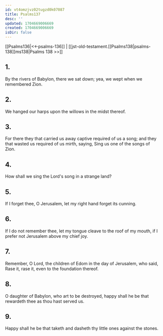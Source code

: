 ```yaml
---
id: vt4omzjvz02tugzd0k07087
title: Psalms137
desc: ''
updated: 1704669006669
created: 1704669006669
isDir: false
---
```

[[Psalms136|<<-psalms-136]] | [[jst-old-testament.[[Psalms138|psalms-138]]ms138|Psalms 138 >>]]
## 1.
By the rivers of Babylon, there we sat down; yea, we wept when we remembered Zion.
## 2.
We hanged our harps upon the willows in the midst thereof.
## 3.
For there they that carried us away captive required of us a song; and they that wasted us required of us mirth, saying, Sing us one of the songs of Zion.
## 4.
How shall we sing the Lord\'s song in a strange land?
## 5.
If I forget thee, O Jerusalem, let my right hand forget its cunning.
## 6.
If I do not remember thee, let my tongue cleave to the roof of my mouth, if I prefer not Jerusalem above my chief joy.
## 7.
Remember, O Lord, the children of Edom in the day of Jerusalem, who said, Rase it, rase it, even to the foundation thereof.
## 8.
O daughter of Babylon, who art to be destroyed, happy shall he be that rewardeth thee as thou hast served us.
## 9.
Happy shall he be that taketh and dasheth thy little ones against the stones.

